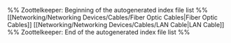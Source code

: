 %% Zoottelkeeper: Beginning of the autogenerated index file list  %%
 [[Networking/Networking Devices/Cables/Fiber Optic Cables|Fiber Optic Cables]]
 [[Networking/Networking Devices/Cables/LAN Cable|LAN Cable]]
%% Zoottelkeeper: End of the autogenerated index file list  %%
